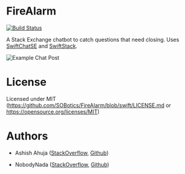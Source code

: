# FireAlarm 

[![Build Status](https://travis-ci.org/SOBotics/FireAlarm.svg?branch=master)](https://travis-ci.org/SOBotics/FireAlarm)

A Stack Exchange chatbot to catch questions that need closing. Uses [SwiftChatSE](https://github.com/SOBotics/SwiftChatSE) and [SwiftStack](https://github.com/SOBotics/SwiftStack).

![Example Chat Post](https://i.stack.imgur.com/Mfmpz.png)

# License

Licensed under MIT (https://github.com/SOBotics/FireAlarm/blob/swift/LICENSE.md or https://opensource.org/licenses/MIT)

# Authors

 - Ashish Ahuja ([StackOverflow](http://stackoverflow.com/users/4688119/ashish-ahuja), [Github](https://github.com/Fortunate-MAN))
 
 - NobodyNada ([StackOverflow](http://stackoverflow.com/users/3476191/nobodynada), [Github](https://github.com/NobodyNada))
